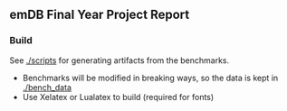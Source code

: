 ## emDB Final Year Project Report

### Build
See [./scripts](./scripts) for generating artifacts from the benchmarks.
- Benchmarks will be modified in breaking ways, so the data is kept in [./bench_data](./bench_data)
- Use Xelatex or Lualatex to build (required for fonts)
